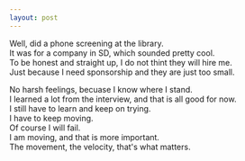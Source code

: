 ```yaml
---
layout: post
---
```



Well, did a phone screening at the library.  
It was for a company in SD, which sounded pretty cool.  
To be honest and straight up, I do not thint they will hire me.  
Just because I need sponsorship and they are just too small.  
  

No harsh feelings, becuase I know where I stand.  
I learned a lot from the interview, and that is all good for now.  
I still have to learn and keep on trying.  
I have to keep moving.  
Of course I will fail.  
I am moving, and that is more important.  
The movement, the velocity, that's what matters.  